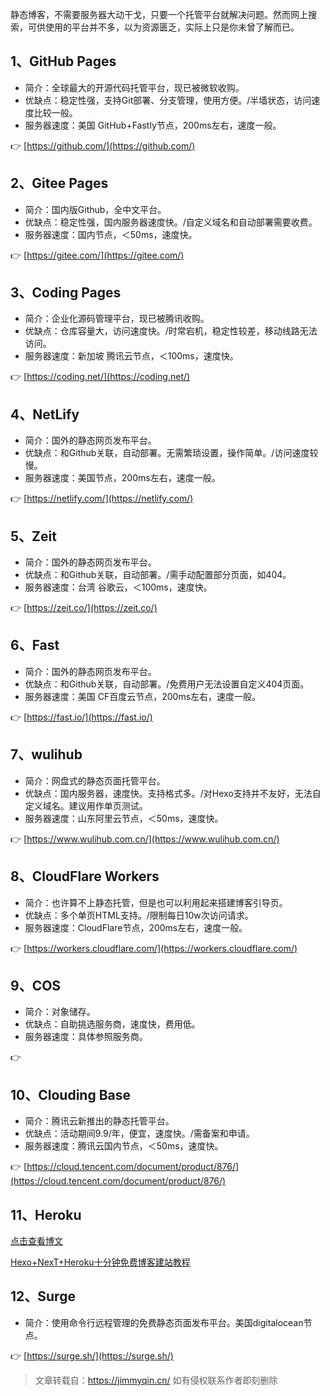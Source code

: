 静态博客，不需要服务器大动干戈，只要一个托管平台就解决问题。然而网上搜索，可供使用的平台并不多，以为资源匮乏，实际上只是你未曾了解而已。

## 1、GitHub Pages

- 简介：全球最大的开源代码托管平台，现已被微软收购。
- 优缺点：稳定性强，支持Git部署、分支管理，使用方便。/半墙状态，访问速度比较一般。
- 服务器速度：美国 GitHub+Fastly节点，200ms左右，速度一般。

:point_right: [https://github.com/](https://github.com/)

## 2、Gitee Pages

- 简介：国内版Github，全中文平台。
- 优缺点：稳定性强，国内服务器速度快。/自定义域名和自动部署需要收费。
- 服务器速度：国内节点，＜50ms，速度快。

:point_right: [https://gitee.com/](https://gitee.com/)

## 3、Coding Pages

- 简介：企业化源码管理平台，现已被腾讯收购。
- 优缺点：仓库容量大，访问速度快。/时常宕机，稳定性较差，移动线路无法访问。
- 服务器速度：新加坡 腾讯云节点，＜100ms，速度快。

:point_right: [https://coding.net/](https://coding.net/)

## 4、NetLify

- 简介：国外的静态网页发布平台。
- 优缺点：和Github关联，自动部署。无需繁琐设置，操作简单。/访问速度较慢。
- 服务器速度：美国节点，200ms左右，速度一般。

:point_right: [https://netlify.com/](https://netlify.com/)

## 5、Zeit

- 简介：国外的静态网页发布平台。
- 优缺点：和Github关联，自动部署。/需手动配置部分页面，如404。
- 服务器速度：台湾 谷歌云，＜100ms，速度快。

:point_right: [https://zeit.co/](https://zeit.co/)

## 6、Fast

- 简介：国外的静态网页发布平台。
- 优缺点：和Github关联，自动部署。/免费用户无法设置自定义404页面。
- 服务器速度：美国 CF百度云节点，200ms左右，速度一般。

:point_right: [https://fast.io/](https://fast.io/)

## 7、wulihub

- 简介：网盘式的静态页面托管平台。
- 优缺点：国内服务器，速度快。支持格式多。/对Hexo支持并不友好，无法自定义域名。建议用作单页测试。
- 服务器速度：山东阿里云节点，＜50ms，速度快。


:point_right: [https://www.wulihub.com.cn/](https://www.wulihub.com.cn/)

## 8、CloudFlare Workers

- 简介：也许算不上静态托管，但是也可以利用起来搭建博客引导页。
- 优缺点：多个单页HTML支持。/限制每日10w次访问请求。
- 服务器速度：CloudFlare节点，200ms左右，速度一般。

:point_right: [https://workers.cloudflare.com/](https://workers.cloudflare.com/)

## 9、COS

- 简介：对象储存。
- 优缺点：自助挑选服务商，速度快，费用低。
- 服务器速度：具体参照服务商。

:point_right: 

## 10、Clouding Base

- 简介：腾讯云新推出的静态托管平台。
- 优缺点：活动期间9.9/年，便宜，速度快。/需备案和申请。
- 服务器速度：腾讯云国内节点，＜50ms，速度快。

:point_right: [https://cloud.tencent.com/document/product/876/](https://cloud.tencent.com/document/product/876/)

## 11、Heroku

[点击查看博文](https://jimmyqin.cn/posts/29159.html)

[Hexo+NexT+Heroku十分钟免费博客建站教程](https://segmentfault.com/a/1190000007321577)

## 12、Surge

- 简介：使用命令行远程管理的免费静态页面发布平台。美国digitalocean节点。

:point_right: [https://surge.sh/](https://surge.sh/)

> 文章转载自：https://jimmyqin.cn/ 如有侵权联系作者即刻删除